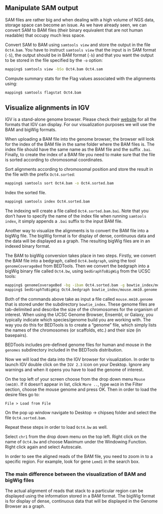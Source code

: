 ## Manipulate SAM output

SAM files are rather big and when dealing with a high volume of NGS
data, storage space can become an issue. As we have already seen, we can
convert SAM to BAM files (their binary equivalent that are not human
readable) that occupy much less space.

Convert SAM to BAM using `samtools view` and store the output in the
file `Oct4.bam`. You have to instruct `samtools view` that the input is
in SAM format (`-S`), the output should be in BAM format (`-b`) and that
you want the output to be stored in the file specified by the `-o`
option:

```bash
mapping$ samtools view -bSo Oct4.bam Oct4.sam
```

Compute summary stats for the Flag values associated with the alignments
using:

```bash
mapping$ samtools flagstat Oct4.bam
```

## Visualize alignments in IGV

IGV is a stand-alone genome browser. Please check their [website](<http://www.broadinstitute.org/igv/>) for all the formats that IGV can
display. For our visualization purposes we will use the BAM and bigWig formats.

When uploading a BAM file into the genome browser, the browser will look
for the index of the BAM file in the same folder where the BAM files is.
The index file should have the same name as the BAM file and the suffix
`.bai`. Finally, to create the index of a BAM file you need to make sure
that the file is sorted according to chromosomal coordinates.

Sort alignments according to chromosomal position and store the result
in the file with the prefix `Oct4.sorted`:

```bash
mapping$ samtools sort Oct4.bam -o Oct4.sorted.bam
```

Index the sorted file.

```bash
mapping$ samtools index Oct4.sorted.bam
```

The indexing will create a file called `Oct4.sorted.bam.bai`. Note that
you don’t have to specify the name of the index file when running
`samtools index`, it simply appends a `.bai` suffix to the input BAM
file.

Another way to visualize the alignments is to convert the BAM file into
a bigWig file. The bigWig format is for display of dense, continuous
data and the data will be displayed as a graph. The resulting bigWig
files are in an indexed binary format.

The BAM to bigWig conversion takes place in two steps. Firstly, we
convert the BAM file into a bedgraph, called `Oct4.bedgraph`, using the
tool `genomeCoverageBed` from BEDTools. Then we convert the bedgraph
into a bigWig binary file called `Oct4.bw`, using `bedGraphToBigWig`
from the UCSC tools:

```bash
mapping$ genomeCoverageBed -bg -ibam Oct4.sorted.bam -g bowtie_index/mouse.mm10.genome > Oct4.bedgraph
mapping$ bedGraphToBigWig Oct4.bedgraph bowtie_index/mouse.mm10.genome Oct4.bw
```

Both of the commands above take as input a file called
`mouse.mm10.genome` that is stored under the subdirectory
`bowtie_index`. These genome files are tab-delimited and describe the
size of the chromosomes for the organism of interest. When using the
UCSC Genome Browser, Ensembl, or Galaxy, you typically indicate which
species/genome build you are working with. The way you do this for
BEDTools is to create a “genome” file, which simply lists the names of
the chromosomes (or scaffolds, etc.) and their size (in basepairs).

BEDTools includes pre-defined genome files for human and mouse in the
`genomes` subdirectory included in the BEDTools distribution.

Now we will load the data into the IGV browser for visualization. In
order to launch IGV double click on the `IGV 2.3` icon on your Desktop.
Ignore any warnings and when it opens you have to load the genome of
interest.

On the top left of your screen choose from the drop down menu
`Mouse (mm10)`. If it doesn’t appear in list, click `More ..`, type
`mm10` in the Filter section, choose the mouse genome and press OK. Then
in order to load the desire files go to:

    File > Load from File

On the pop up window navigate to Desktop -> chipseq folder and select
the file `Oct4.sorted.bam`.

Repeat these steps in order to load `Oct4.bw` as well.

Select `chr1` from the drop down menu on the top left. Right click on
the name of `Oct4.bw` and choose Maximum under the Windowing Function.
Right click again and select Autoscale.

In order to see the aligned reads of the BAM file, you need to zoom in
to a specific region. For example, look for gene `Lemd1` in the search
box.

### The main difference between the visualization of BAM and bigWig files

The actual alignment of reads that stack to a particular region can be displayed using the information stored in a BAM format. The bigWig format is for display of dense, continuous data that will be displayed in the Genome Browser as a graph.
